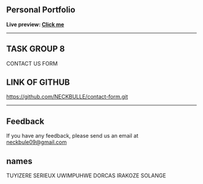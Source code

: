 

## Personal Portfolio

**Live preview: [Click me](https://contactform01.netlify.app/)**


---
## TASK GROUP 8
CONTACT US FORM

## LINK OF GITHUB
https://github.com/NECKBULLE/contact-form.git





---

## Feedback

If you have any feedback, please send us an email at neckbule09@gmail.com
## names
TUYIZERE SERIEUX
UWIMPUHWE DORCAS
IRAKOZE SOLANGE 

